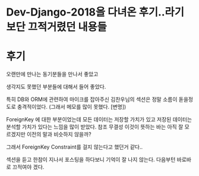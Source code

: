 # Dev-Django-2018을 다녀온 후기..라기보단 끄적거렸던 내용들

# 후기

오랜만에 만나는 동기분들을 만나서 좋았고

생각지도 못했던 부분들에 대해서 들어 좋았다.

특히 DB와 ORM에 관련하여 마이크를 잡아주신 김찬우님의 섹션은 정말 소름이 돋을정도로 충격적이었다.
(그래서 메모를 많이 못했다. [변명])

ForeignKey 에 대한 부분이었는데 모든 데이터는 저장할 가치가 있고 저장된 데이터는 분석할 가치가 있다는
느낌을 많이 받았다. 참조 무결성 이것이 뜻하는 바는 아직 잘 모르겠지만 이전의 말과 비슷하지 않을까?

그래서 ForeignKey Constraint를 걸지 않는다고 했던거 같다..

섹션을 듣고 한참이 지나서 포스팅을 하다보니 기억이 잘 나지 않는다. 다음부턴 바로바로 끄적여야 겠다.
